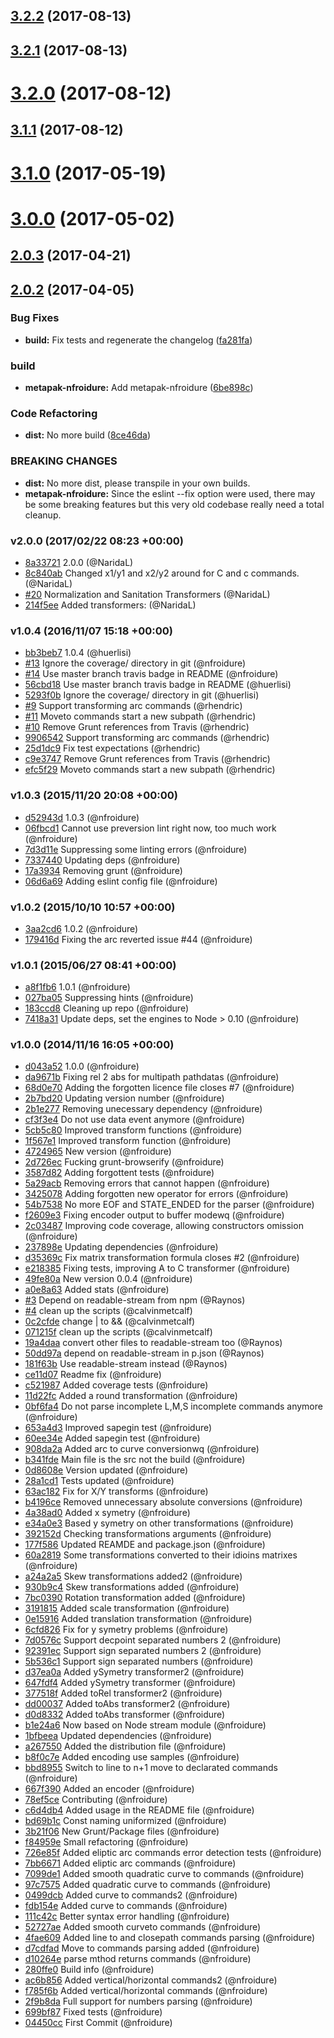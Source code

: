 <a name="3.2.2"></a>
## [3.2.2](https://github.com/nfroidure/svg-pathdata/compare/v3.2.1...v3.2.2) (2017-08-13)



<a name="3.2.1"></a>
## [3.2.1](https://github.com/nfroidure/svg-pathdata/compare/v3.2.0...v3.2.1) (2017-08-13)



<a name="3.2.0"></a>
# [3.2.0](https://github.com/nfroidure/svg-pathdata/compare/v3.1.1...v3.2.0) (2017-08-12)



<a name="3.1.1"></a>
## [3.1.1](https://github.com/nfroidure/svg-pathdata/compare/v3.1.0...v3.1.1) (2017-08-12)



<a name="3.1.0"></a>
# [3.1.0](https://github.com/nfroidure/SVGPathData/compare/v3.0.0...v3.1.0) (2017-05-19)



<a name="3.0.0"></a>
# [3.0.0](https://github.com/nfroidure/SVGPathData/compare/v2.0.3...v3.0.0) (2017-05-02)



<a name="2.0.3"></a>
## [2.0.3](https://github.com/nfroidure/SVGPathData/compare/v2.0.2...v2.0.3) (2017-04-21)



<a name="2.0.2"></a>
## [2.0.2](https://github.com/nfroidure/SVGPathData/compare/v2.0.1...v2.0.2) (2017-04-05)


### Bug Fixes

* **build:** Fix tests and regenerate the changelog ([fa281fa](https://github.com/nfroidure/SVGPathData/commit/fa281fa))


### build

* **metapak-nfroidure:** Add metapak-nfroidure ([6be898c](https://github.com/nfroidure/SVGPathData/commit/6be898c))


### Code Refactoring

* **dist:** No more build ([8ce46da](https://github.com/nfroidure/SVGPathData/commit/8ce46da))


### BREAKING CHANGES

* **dist:** No more dist, please transpile in your own builds.
* **metapak-nfroidure:** Since the eslint --fix option were used, there may be some breaking features but
this very old codebase really need a total cleanup.



### v2.0.0 (2017/02/22 08:23 +00:00)
- [8a33721](https://github.com/nfroidure/SVGPathData/commit/8a33721a08ee1cf837ebf41699c6ab93648ad998) 2.0.0 (@NaridaL)
- [8c840ab](https://github.com/nfroidure/SVGPathData/commit/8c840ab66ee30139921a9d7d75c3f042d422e97a) Changed x1/y1 and x2/y2 around for C and c commands. (@NaridaL)
- [#20](https://github.com/nfroidure/SVGPathData/pull/20) Normalization and Sanitation Transformers (@NaridaL)
- [214f5ee](https://github.com/nfroidure/SVGPathData/commit/214f5ee4718792c17ef703ab4c34e3c0a2b6dfe0) Added transformers: (@NaridaL)

### v1.0.4 (2016/11/07 15:18 +00:00)
- [bb3beb7](https://github.com/nfroidure/SVGPathData/commit/bb3beb7fe18cf933254dd02ca22677bc95e4c993) 1.0.4 (@huerlisi)
- [#13](https://github.com/nfroidure/SVGPathData/pull/13) Ignore the coverage/ directory in git (@nfroidure)
- [#14](https://github.com/nfroidure/SVGPathData/pull/14) Use master branch travis badge in README (@nfroidure)
- [56cbd18](https://github.com/nfroidure/SVGPathData/commit/56cbd186d27a21fce3c21fddc3399e26e985e99a) Use master branch travis badge in README (@huerlisi)
- [5293f0b](https://github.com/nfroidure/SVGPathData/commit/5293f0bce88e4a2a18bc4e3679f4b3f53d9c86b6) Ignore the coverage/ directory in git (@huerlisi)
- [#9](https://github.com/nfroidure/SVGPathData/pull/9) Support transforming arc commands (@rhendric)
- [#11](https://github.com/nfroidure/SVGPathData/pull/11) Moveto commands start a new subpath (@rhendric)
- [#10](https://github.com/nfroidure/SVGPathData/pull/10) Remove Grunt references from Travis (@rhendric)
- [9906542](https://github.com/nfroidure/SVGPathData/commit/9906542f722e830e19ca401ccec1d33e6a8474ce) Support transforming arc commands (@rhendric)
- [25d1dc9](https://github.com/nfroidure/SVGPathData/commit/25d1dc90d2a66573e04b339d9139838625380b84) Fix test expectations (@rhendric)
- [c9e3747](https://github.com/nfroidure/SVGPathData/commit/c9e3747afdfd269a320e3ff9d474e83a56a2cecb) Remove Grunt references from Travis (@rhendric)
- [efc5f29](https://github.com/nfroidure/SVGPathData/commit/efc5f298340adb19374b967e11b40e09a892358f) Moveto commands start a new subpath (@rhendric)

### v1.0.3 (2015/11/20 20:08 +00:00)
- [d52943d](https://github.com/nfroidure/SVGPathData/commit/d52943d3aa4ef339f8e29fb321e5a23fb415c8c0) 1.0.3 (@nfroidure)
- [06fbcd1](https://github.com/nfroidure/SVGPathData/commit/06fbcd18a10ac0e4ed43fa2acb87e79ab0963355) Cannot use preversion lint right now, too much work (@nfroidure)
- [7d3d11e](https://github.com/nfroidure/SVGPathData/commit/7d3d11e4d9be6214d5e5a1da94761cb983ab9f80) Suppressing some linting errors (@nfroidure)
- [7337440](https://github.com/nfroidure/SVGPathData/commit/7337440e21037d83d66cfb051f60c2e7013c5c22) Updating deps (@nfroidure)
- [17a3934](https://github.com/nfroidure/SVGPathData/commit/17a39346a14b3aae7fca4240d818f16e5712bacb) Removing grunt (@nfroidure)
- [06d6a69](https://github.com/nfroidure/SVGPathData/commit/06d6a69abb42cdf01aff1ec40af50490c7e5c9c4) Adding eslint config file (@nfroidure)

### v1.0.2 (2015/10/10 10:57 +00:00)
- [3aa2cd6](https://github.com/nfroidure/SVGPathData/commit/3aa2cd603e9ef078b2394a5463dfcc6267fa1a21) 1.0.2 (@nfroidure)
- [179416d](https://github.com/nfroidure/SVGPathData/commit/179416d7ed7cbb7a5e4417a89b9528e865e31932) Fixing the arc reverted issue #44 (@nfroidure)

### v1.0.1 (2015/06/27 08:41 +00:00)
- [a8f1fb6](https://github.com/nfroidure/SVGPathData/commit/a8f1fb63ea3d1ace5038ec278911c50d807913cc) 1.0.1 (@nfroidure)
- [027ba05](https://github.com/nfroidure/SVGPathData/commit/027ba0540c2ee368df9b4adeb8e0c70a578264da) Suppressing hints (@nfroidure)
- [183ccd8](https://github.com/nfroidure/SVGPathData/commit/183ccd8b4dec15fa70a6bbcc8ed47d855689c83e) Cleaning up repo (@nfroidure)
- [7418a31](https://github.com/nfroidure/SVGPathData/commit/7418a3174c8b49e26e06229d7a0a06d0233afd81) Update deps, set the engines to Node > 0.10 (@nfroidure)

### v1.0.0 (2014/11/16 16:05 +00:00)
- [d043a52](https://github.com/nfroidure/SVGPathData/commit/d043a522d1e759a19e2b9a241772839f403a8f46) 1.0.0 (@nfroidure)
- [da9671b](https://github.com/nfroidure/SVGPathData/commit/da9671b5eed778a07b094e8a92d589e32b684943) Fixing rel 2 abs for multipath pathdatas (@nfroidure)
- [68d0e70](https://github.com/nfroidure/SVGPathData/commit/68d0e70a749de73c7d6d0279219b487b9f0e7d64) Adding the forgotten licence file closes #7 (@nfroidure)
- [2b7bd20](https://github.com/nfroidure/SVGPathData/commit/2b7bd200a3be95afb5cd9c534b08846f4edd7339) Updating version number (@nfroidure)
- [2b1e277](https://github.com/nfroidure/SVGPathData/commit/2b1e277a6e36f8fc6e5880d323b8534aa46dab56) Removing unecessary dependency (@nfroidure)
- [cf3f3e4](https://github.com/nfroidure/SVGPathData/commit/cf3f3e4ee2a0a9495eb7f1958a03d8037d488926) Do not use data event anymore (@nfroidure)
- [5cb5c80](https://github.com/nfroidure/SVGPathData/commit/5cb5c805a333d314641f2dbaa449385054e444f0) Improved transform functions (@nfroidure)
- [1f567e1](https://github.com/nfroidure/SVGPathData/commit/1f567e11c2d5e086dfa1689e6772eae2eeeef0d8) Improved transform function (@nfroidure)
- [4724965](https://github.com/nfroidure/SVGPathData/commit/47249651346f98e7ee30cab32579f6ac8edf3c2c) New version (@nfroidure)
- [2d726ec](https://github.com/nfroidure/SVGPathData/commit/2d726ecb8e2dcd3ac3d6006e53a84f82e8e03dff) Fucking grunt-browserify (@nfroidure)
- [3587d82](https://github.com/nfroidure/SVGPathData/commit/3587d82648965988f32053901c1669ac584c4621) Adding forgottent tests (@nfroidure)
- [5a29acb](https://github.com/nfroidure/SVGPathData/commit/5a29acb45605db5d715acedd4238a1e046bd3372) Removing errors that cannot happen (@nfroidure)
- [3425078](https://github.com/nfroidure/SVGPathData/commit/342507854c0ad5e1894108b7cf4a742e2c289e3e) Adding forgotten new operator for errors (@nfroidure)
- [54b7538](https://github.com/nfroidure/SVGPathData/commit/54b75386eecc0c518fb2f1dfb190bf91bfcb3ad3) No more EOF and STATE_ENDED for the parser (@nfroidure)
- [f2609e3](https://github.com/nfroidure/SVGPathData/commit/f2609e3dc78d801e1e112644b211e41ca246cbf7) Fixing encoder output to buffer modewq (@nfroidure)
- [2c03487](https://github.com/nfroidure/SVGPathData/commit/2c0348746bbacb4da7d2e97cd0e2d18fc5df5fd7) Improving code coverage, allowing constructors omission (@nfroidure)
- [237898e](https://github.com/nfroidure/SVGPathData/commit/237898e4cd1e9a762f836a265295a658c4a8f5f6) Updating dependencies (@nfroidure)
- [d35369c](https://github.com/nfroidure/SVGPathData/commit/d35369c12e93b6c20cbd9846f0eab15652ca034e) Fix matrix transformation formula closes #2 (@nfroidure)
- [e218385](https://github.com/nfroidure/SVGPathData/commit/e218385b4e2bb238231a5a86a05d0e604d125123) Fixing tests, improving A to C transformer (@nfroidure)
- [49fe80a](https://github.com/nfroidure/SVGPathData/commit/49fe80af60a4dedc68341466f86aa93d67d19882) New version 0.0.4 (@nfroidure)
- [a0e8a63](https://github.com/nfroidure/SVGPathData/commit/a0e8a63f160cc5dad0b4eb702dfb712785467f66) Added stats (@nfroidure)
- [#3](https://github.com/nfroidure/SVGPathData/pull/3) Depend on readable-stream from npm (@Raynos)
- [#4](https://github.com/nfroidure/SVGPathData/pull/4) clean up the scripts (@calvinmetcalf)
- [0c2cfde](https://github.com/nfroidure/SVGPathData/commit/0c2cfde170ca5f7621a4f6bc246f319aa5ae02d5) change | to && (@calvinmetcalf)
- [071215f](https://github.com/nfroidure/SVGPathData/commit/071215ff3d78db451e4aa2e39b8c9cee28b5668c) clean up the scripts (@calvinmetcalf)
- [19a4daa](https://github.com/nfroidure/SVGPathData/commit/19a4daaee107a25f9c422dc05c317c12808c94ca) convert other files to readable-stream too (@Raynos)
- [50dd97a](https://github.com/nfroidure/SVGPathData/commit/50dd97ab76f37c36ccf6519c2cd0ffd841ca0f98) depend on readable-stream in p.json (@Raynos)
- [181f63b](https://github.com/nfroidure/SVGPathData/commit/181f63b7eb1e79f80a258626da913123af5f73c3) Use readable-stream instead (@Raynos)
- [ce11d07](https://github.com/nfroidure/SVGPathData/commit/ce11d07e8d04ef446d4e49f83c582a88a1f49c68) Readme fix (@nfroidure)
- [c521987](https://github.com/nfroidure/SVGPathData/commit/c5219871629b8fafb8cea85a0ed158080af8acb0) Added coverage tests (@nfroidure)
- [11d22fc](https://github.com/nfroidure/SVGPathData/commit/11d22fc3360cd44e166e4a46935f94196ba19dce) Added a round transformation (@nfroidure)
- [0bf6fa4](https://github.com/nfroidure/SVGPathData/commit/0bf6fa4a20deba65e61b63d33a3e56ab7fdef675) Do not parse incomplete L,M,S incomplete commands anymore (@nfroidure)
- [653a4d3](https://github.com/nfroidure/SVGPathData/commit/653a4d3b214e13682aa0ecba80b71aaf069e540a) Improved sapegin test (@nfroidure)
- [60ee34e](https://github.com/nfroidure/SVGPathData/commit/60ee34ef8da8a798f2dfd7642555dcb71b83186e) Added sapegin test (@nfroidure)
- [908da2a](https://github.com/nfroidure/SVGPathData/commit/908da2a4ce2cf69990d73a267e7e124ca955008c) Added arc to curve conversionwq (@nfroidure)
- [b341fde](https://github.com/nfroidure/SVGPathData/commit/b341fdef1503ff0eb414a5b1bbcd9eb40cd75dbd) Main file is the src not the build (@nfroidure)
- [0d8608e](https://github.com/nfroidure/SVGPathData/commit/0d8608e9ead3fff8b22e37581098bdda7eb6dc99) Version updated (@nfroidure)
- [28a1cd1](https://github.com/nfroidure/SVGPathData/commit/28a1cd11205e8876d8a17112fcb5bd261a337685) Tests updated (@nfroidure)
- [63ac182](https://github.com/nfroidure/SVGPathData/commit/63ac182d17c8f99cf8cba8c978bfc05102832d1c) Fix for X/Y transforms (@nfroidure)
- [b4196ce](https://github.com/nfroidure/SVGPathData/commit/b4196ce375c43e1dd66659abf3b25e1c2f6e6d8e) Removed unnecessary absolute conversions (@nfroidure)
- [4a38ad0](https://github.com/nfroidure/SVGPathData/commit/4a38ad09fe38c32a97a790e88605b0a28efc3c92) Added x symetry (@nfroidure)
- [e34a0e3](https://github.com/nfroidure/SVGPathData/commit/e34a0e34ae7ccc1572920dc43e3c58c993885513) Based y symetry on other transformations (@nfroidure)
- [392152d](https://github.com/nfroidure/SVGPathData/commit/392152dc8aafcb3709d5c83915437e0c56638f51) Checking transformations arguments (@nfroidure)
- [177f586](https://github.com/nfroidure/SVGPathData/commit/177f5867e376fd8bcc6c8da77c8829c3296e07ee) Updated REAMDE and package.json (@nfroidure)
- [60a2819](https://github.com/nfroidure/SVGPathData/commit/60a2819bc2ce39c039f34169b58791195d73df56) Some transformations converted to their idioins matrixes (@nfroidure)
- [a24a2a5](https://github.com/nfroidure/SVGPathData/commit/a24a2a55efd1a5b740133967786cddc5cc6c4823) Skew transformations added2 (@nfroidure)
- [930b9c4](https://github.com/nfroidure/SVGPathData/commit/930b9c4f9a823b57a22a1f2061d4cd7c35a83c9f) Skew transformations added (@nfroidure)
- [7bc0390](https://github.com/nfroidure/SVGPathData/commit/7bc03902ffd6723f53f263d5ae875d727803f961) Rotation transformation added (@nfroidure)
- [3191815](https://github.com/nfroidure/SVGPathData/commit/31918152a99e30b856cd2c527aecb437d076cb41) Added scale transformation (@nfroidure)
- [0e15916](https://github.com/nfroidure/SVGPathData/commit/0e1591638e0c0e9da0de9f4de59f3cb0e68ff4c4) Added translation transformation (@nfroidure)
- [6cfd826](https://github.com/nfroidure/SVGPathData/commit/6cfd826478cbe52b100a7632027046dfca59fd5b) Fix for y symetry problems (@nfroidure)
- [7d0576c](https://github.com/nfroidure/SVGPathData/commit/7d0576c6f83c61d449fac26b67d6b54ee3ea7655) Support decpoint separated numbers 2 (@nfroidure)
- [92391ec](https://github.com/nfroidure/SVGPathData/commit/92391eca9f73a2007c3f155977a19a7d7dd56e0e) Support sign separated numbers 2 (@nfroidure)
- [5b536c1](https://github.com/nfroidure/SVGPathData/commit/5b536c17b9e754d5d8dd569422bb4b30d7a41739) Support sign separated numbers (@nfroidure)
- [d37ea0a](https://github.com/nfroidure/SVGPathData/commit/d37ea0aee50de8fc311d652dd76c43094d1dcfd5) Added ySymetry transformer2 (@nfroidure)
- [647fdf4](https://github.com/nfroidure/SVGPathData/commit/647fdf4ce9f99411d2433247af5bbdde32ea2759) Added ySymetry transformer (@nfroidure)
- [377518f](https://github.com/nfroidure/SVGPathData/commit/377518fc292a08ec6b292262f46454f7d91071b5) Added toRel transformer2 (@nfroidure)
- [dd00037](https://github.com/nfroidure/SVGPathData/commit/dd0003784e04086890f76a1abadd4d4871a8695e) Added toAbs transformer2 (@nfroidure)
- [d0d8332](https://github.com/nfroidure/SVGPathData/commit/d0d833242c9121dfe0a1f171ebea9f7744631958) Added toAbs transformer (@nfroidure)
- [b1e24a6](https://github.com/nfroidure/SVGPathData/commit/b1e24a63c4b3646e5af996b12c80abd53b4614cc) Now based on Node stream module (@nfroidure)
- [1bfbeea](https://github.com/nfroidure/SVGPathData/commit/1bfbeea6b429762477473b958e90739cb782b6aa) Updated dependencies (@nfroidure)
- [a267550](https://github.com/nfroidure/SVGPathData/commit/a267550c013538d23b2ba292d0f9358d950f4b8c) Added the distribution file (@nfroidure)
- [b8f0c7e](https://github.com/nfroidure/SVGPathData/commit/b8f0c7ee00367aac72177b689455d049c3ff2915) Added encoding use samples (@nfroidure)
- [bbd8955](https://github.com/nfroidure/SVGPathData/commit/bbd8955eb82ff57f1dd57cdb0f3cdff4868070a4) Switch to line to n+1 move to declarated commands (@nfroidure)
- [667f390](https://github.com/nfroidure/SVGPathData/commit/667f390209048f63e4e2cca3ae714e5821cbe70c) Added an encoder (@nfroidure)
- [78ef5ce](https://github.com/nfroidure/SVGPathData/commit/78ef5ce99598a6fc0edf9f83306f86e4ff9d3571) Contributing (@nfroidure)
- [c6d4db4](https://github.com/nfroidure/SVGPathData/commit/c6d4db4cc5879fdefd7697d2bba44b60f337e6e3) Added usage in the README file (@nfroidure)
- [bd69b1c](https://github.com/nfroidure/SVGPathData/commit/bd69b1ce492492d4b1b60d5e1d632558427bc1bd) Const naming uniformized (@nfroidure)
- [3b21f06](https://github.com/nfroidure/SVGPathData/commit/3b21f06e40c91a1761b5c5a86b5fb36d0044f690) New Grunt/Package files (@nfroidure)
- [f84959e](https://github.com/nfroidure/SVGPathData/commit/f84959e2833af79024ed356a5cdabbc331a5e028) Small refactoring (@nfroidure)
- [726e85f](https://github.com/nfroidure/SVGPathData/commit/726e85f575550ef13ff85a74ba312ee48fb2ac78) Added eliptic arc commands error detection tests (@nfroidure)
- [7bb6671](https://github.com/nfroidure/SVGPathData/commit/7bb6671b59ad35f73fa81d61cbc75f5424a099c0) Added eliptic arc commands (@nfroidure)
- [7099de1](https://github.com/nfroidure/SVGPathData/commit/7099de12fda674ad43f9200d1f92d81110dfe43f) Added smooth quadratic curve to commands (@nfroidure)
- [97c7575](https://github.com/nfroidure/SVGPathData/commit/97c7575823eb6f0a4215ba8c0b2387724ce75d5f) Added quadratic curve to commands (@nfroidure)
- [0499dcb](https://github.com/nfroidure/SVGPathData/commit/0499dcbe01caf609fb55e888376b2fd6aab14f00) Added curve to commands2 (@nfroidure)
- [fdb154e](https://github.com/nfroidure/SVGPathData/commit/fdb154e6fd07eab2b49737c32e2c14e2c9bd603a) Added curve to commands (@nfroidure)
- [111c42c](https://github.com/nfroidure/SVGPathData/commit/111c42cd3f4c115dfa93c171acc7fcc8bf605ea0) Better syntax error handling (@nfroidure)
- [52727ae](https://github.com/nfroidure/SVGPathData/commit/52727ae6303a7ca4c3f2817d6e41051ea679698b) Added smooth curveto commands (@nfroidure)
- [4fae609](https://github.com/nfroidure/SVGPathData/commit/4fae609bb17b1f866af6b47074762c9613d271c7) Added line to and closepath commands parsing (@nfroidure)
- [d7cdfad](https://github.com/nfroidure/SVGPathData/commit/d7cdfadf1024eb4d7bd51f6d6d487a4577b5a524) Move to commands parsing added (@nfroidure)
- [d10264e](https://github.com/nfroidure/SVGPathData/commit/d10264eda8d10b5200cffdfe8d08a239b4679c42) parse mthod returns commands (@nfroidure)
- [280ffe0](https://github.com/nfroidure/SVGPathData/commit/280ffe072cebe7abc2ec3bab2fb563e76a326bca) Build info (@nfroidure)
- [ac6b856](https://github.com/nfroidure/SVGPathData/commit/ac6b856c9c0338042ec10f45b0da9ce151d42411) Added vertical/horizontal commands2 (@nfroidure)
- [f785f6b](https://github.com/nfroidure/SVGPathData/commit/f785f6bf1a558caf1e60bb4d561b37139a082f61) Added vertical/horizontal commands (@nfroidure)
- [2f9b8da](https://github.com/nfroidure/SVGPathData/commit/2f9b8da11568d0079c101277ea8ec103e2434df1) Full support for numbers parsing (@nfroidure)
- [699bf87](https://github.com/nfroidure/SVGPathData/commit/699bf87bb27ed93b5075155308b48a1a574b015a) Fixed tests (@nfroidure)
- [04450cc](https://github.com/nfroidure/SVGPathData/commit/04450cc0938a5d883338362ceb167ca59e9d1c7f) First Commit (@nfroidure)
